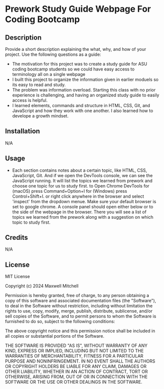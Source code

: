 # Prework Study Guide Webpage For Coding Bootcamp

## Description

Provide a short description explaining the what, why, and how of your project. Use the following questions as a guide:

- The motivation for this project was to create a study guide for ASU coding bootcamp students so we could have easy access to terminology all on a single webpage
- I built this project to organize the information given in earlier moduels so its easy to read and study. 
- The problem was information overload. Starting this class with no prior experience is challenging, and having an organized study guide to easily access is helpful.
- I learned elements, commands and structure in HTML, CSS, Git, and JavaScript and how they work with one another. I also learned how to develope a growth mindset.

## Installation
N/A

## Usage

- Each section contains notes about a certain topic, like HTML, CSS, JavaScript, Git. And if we open the DevTools console, we can see the JavaScript running. It will list the topics we learned from prework and choose one topic for us to study first. to Open Chrome DevTools for (macOS) press Command+Option+I for (Windows) press Control+Shift+I. or right click anywhere in the browser and select 'inspect' from the dropdown menue. Make sure your default browser is set to google chrome. A console panel should open either below or to the side of the webpage in the browser. There you will see a list of topics we learned from the prework along with a suggestion on which topic to study first.


## Credits
N/A

## License
MIT License

Copyright (c) 2024 Maxwell Mitchell

Permission is hereby granted, free of charge, to any person obtaining a copy
of this software and associated documentation files (the "Software"), to deal
in the Software without restriction, including without limitation the rights
to use, copy, modify, merge, publish, distribute, sublicense, and/or sell
copies of the Software, and to permit persons to whom the Software is
furnished to do so, subject to the following conditions:

The above copyright notice and this permission notice shall be included in all
copies or substantial portions of the Software.

THE SOFTWARE IS PROVIDED "AS IS", WITHOUT WARRANTY OF ANY KIND, EXPRESS OR
IMPLIED, INCLUDING BUT NOT LIMITED TO THE WARRANTIES OF MERCHANTABILITY,
FITNESS FOR A PARTICULAR PURPOSE AND NONINFRINGEMENT. IN NO EVENT SHALL THE
AUTHORS OR COPYRIGHT HOLDERS BE LIABLE FOR ANY CLAIM, DAMAGES OR OTHER
LIABILITY, WHETHER IN AN ACTION OF CONTRACT, TORT OR OTHERWISE, ARISING FROM,
OUT OF OR IN CONNECTION WITH THE SOFTWARE OR THE USE OR OTHER DEALINGS IN THE
SOFTWARE.

